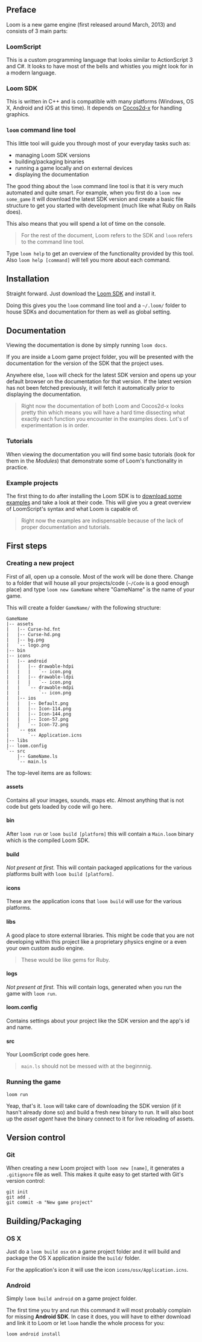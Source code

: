 ## Preface

Loom is a new game engine (first released around March, 2013) and consists of 3 main parts:

### LoomScript

This is a custom programming language that looks similar to ActionScript 3 and C#. It looks to have most of the bells and whistles you might look for in a modern language.

### Loom SDK

This is written in C++ and is compatible with many platforms (Windows, OS X, Android and iOS at this time). It depends on [Cocos2d-x](http://www.cocos2d-x.org/) for handling graphics.

### `loom` command line tool

This little tool will guide you through most of your everyday tasks such as:

* managing Loom SDK versions
* building/packaging binaries
* running a game locally and on external devices
* displaying the documentation

The good thing about the `loom` command line tool is that it is very much automated and quite smart. For example, when you first do a `loom new some_game` it will download the latest SDK version and create a basic file structure to get you started with development (much like what Ruby on Rails does).

This also means that you will spend a lot of time on the console.

> For the rest of the document, Loom refers to the SDK and `loom` refers to the command line tool.

Type `loom help` to get an overview of the functionality provided by this tool. Also `loom help [command]` will tell you more about each command.

## Installation

Straight forward. Just download the [Loom SDK](http://theengine.co/downloads) and install it.

Doing this gives you the `loom` command line tool and a `~/.loom/` folder to house SDKs and documentation for them as well as global setting.

## Documentation

Viewing the documentation is done by simply running `loom docs`.

If you are inside a Loom game project folder, you will be presented with the documentation for the version of the SDK that the project uses.

Anywhere else, `loom` will check for the latest SDK version and opens up your default browser on the documentation for that version. If the latest version has not been fetched previously, it will fetch it automatically prior to displaying the documentation.

> Right now the documentation of both Loom and Cocos2d-x looks pretty thin which means you will have a hard time dissecting what exactly each function you encounter in the examples does. Lot's of experimentation is in order.

### Tutorials

When viewing the documentation you will find some basic tutorials (look for them in the *Modules*) that demonstrate some of Loom's functionality in practice.

### Example projects

The first thing to do after installing the Loom SDK is to [download some examples](http://theengine.co/examples) and take a look at their code. This will give you a great overview of LoomScript's syntax and what Loom is capable of.

> Right now the examples are indispensable because of the lack of proper documentation and tutorials.

## First steps

### Creating a new project

First of all, open up a console. Most of the work will be done there. Change to a folder that will house all your projects/code (`~/Code` is a good enough place) and type `loom new GameName` where "GameName" is the name of your game.

This will create a folder `GameName/` with the following structure:

    GameName
    |-- assets
    |   |-- Curse-hd.fnt
    |   |-- Curse-hd.png
    |   |-- bg.png
    |   `-- logo.png
    |-- bin
    |-- icons
    |   |-- android
    |   |   |-- drawable-hdpi
    |   |   |   `-- icon.png
    |   |   |-- drawable-ldpi
    |   |   |   `-- icon.png
    |   |   `-- drawable-mdpi
    |   |       `-- icon.png
    |   |-- ios
    |   |   |-- Default.png
    |   |   |-- Icon-114.png
    |   |   |-- Icon-144.png
    |   |   |-- Icon-57.png
    |   |   `-- Icon-72.png
    |   `-- osx
    |       `-- Application.icns
    |-- libs
    |-- loom.config
    `-- src
        |-- GameName.ls
        `-- main.ls
        
The top-level items are as follows:

#### assets

Contains all your images, sounds, maps etc. Almost anything that is not code but gets loaded by code will go here.

#### bin

After `loom run` or `loom build [platform]` this will contain a `Main.loom` binary which is the compiled Loom SDK.

#### build

*Not present at first.* This will contain packaged applications for the various platforms built with `loom build [platform]`.

#### icons

These are the application icons that `loom build` will use for the various platforms.

#### libs

A good place to store external libraries. This might be code that you are not developing within this project like a proprietary physics engine or a even your own custom audio engine.

> These would be like gems for Ruby.

#### logs

*Not present at first.* This will contain logs, generated when you run the game with `loom run`.

#### loom.config

Contains settings about your project like the SDK version and the app's id and name.

#### src

Your LoomScript code goes here.

> `main.ls` should not be messed with at the beginnnig.

### Running the game

    loom run
    
Yeap, that's it. `loom` will take care of downloading the SDK version (if it hasn't already done so) and build a fresh new binary to run. It will also boot up the *asset agent* have the binary connect to it for live reloading of assets.
        
## Version control

### Git

When creating a new Loom project with `loom new [name]`, it generates a `.gitignore` file as well. This makes it quite easy to get started with Git's version control:

    git init
    git add .
    git commit -m "New game project"

## Building/Packaging

### OS X

Just do a `loom build osx` on a game project folder and it will build and package the OS X application inside the `build/` folder.

For the application's icon it will use the icon `icons/osx/Application.icns`.

### Android

Simply `loom build android` on a game project folder.

The first time you try and run this command it will most probably complain for missing **Android SDK**. In case it does, you will have to either download and link it to Loom or let `loom` handle the whole process for you:

    loom android install